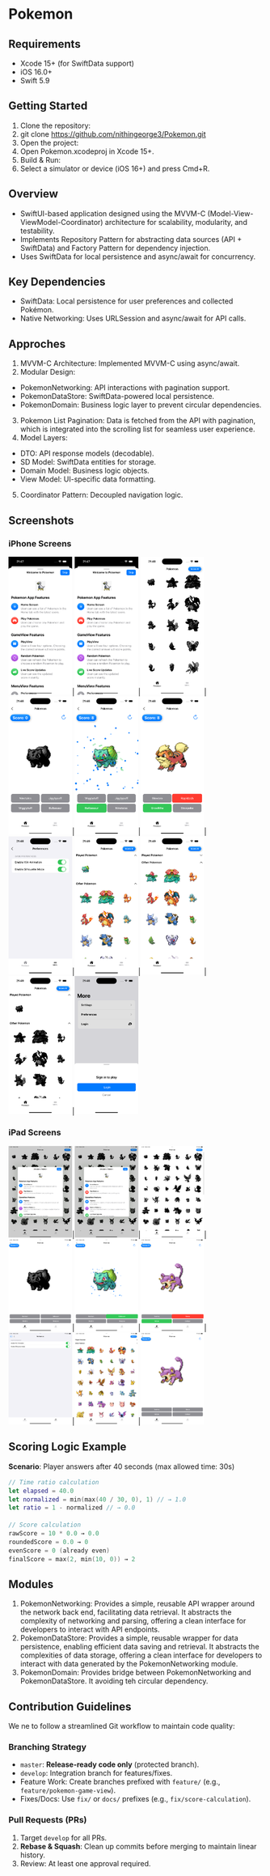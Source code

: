 # Pokemon
## Requirements
- Xcode 15+ (for SwiftData support)
- iOS 16.0+
- Swift 5.9

## Getting Started

1. Clone the repository:
2. git clone https://github.com/nithingeorge3/Pokemon.git
3. Open the project:
4. Open Pokemon.xcodeproj in Xcode 15+.
5. Build & Run:
6. Select a simulator or device (iOS 16+) and press Cmd+R.

## Overview
- SwiftUI-based application designed using the MVVM-C (Model-View-ViewModel-Coordinator) architecture for scalability, modularity, and testability. 
- Implements Repository Pattern for abstracting data sources (API + SwiftData) and Factory Pattern for dependency injection.
- Uses SwiftData for local persistence and async/await for concurrency.

## Key Dependencies
- SwiftData: Local persistence for user preferences and collected Pokémon.
- Native Networking: Uses URLSession and async/await for API calls.

## Approches
1. MVVM-C Architecture: Implemented MVVM-C using async/await.
2. Modular Design:
- PokemonNetworking: API interactions with pagination support.
- PokemonDataStore: SwiftData-powered local persistence.
- PokemonDomain: Business logic layer to prevent circular dependencies.
3. Pokemon List Pagination: Data is fetched from the API with pagination, which is integrated into the scrolling list for seamless user experience.
4. Model Layers: 
- DTO: API response models (decodable).
- SD Model: SwiftData entities for storage.
- Domain Model: Business logic objects.
- View Model: UI-specific data formatting.
5. Coordinator Pattern: Decoupled navigation logic.


## Screenshots 
### iPhone Screens
<img src="./Images/iPhone/onboarding1.png"  width="25%" height="25%">|<img src="./Images/iPhone/onboarding1.png"  width="25%" height="25%">|<img src="./Images/iPhone/pokemonGrid1.png"  width="25%" height="25%">|<img src="./Images/iPhone/pokemonGame1.png"  width="25%" height="25%">|<img src="./Images/iPhone/pokemonGameWon.png"  width="25%" height="25%">|<img src="./Images/iPhone/pokemonGameFail.png"  width="25%" height="25%">|<img src="./Images/iPhone/pokemonPreference.png"  width="25%" height="25%">|<img src="./Images/iPhone/pokemonGridSectionSilhouetteDisabled.png"  width="25%" height="25%">|<img src="./Images/iPhone/pokemonGridSilhouetteDisabled.png"  width="25%" height="25%">|<img src="./Images/iPhone/pokemonGridSectionSilhouetteEnabled.png"  width="25%" height="25%">|<img src="./Images/iPhone/pokemonSetting.png"  width="25%" height="25%">
### iPad Screens
<img src="./Images/iPad/onboarding1.png"  width="25%" height="25%">|<img src="./Images/iPad/onboarding1.png"  width="25%" height="25%">|<img src="./Images/iPad/pokemonGrid1.png"  width="25%" height="25%">|<img src="./Images/iPad/pokemonGame.png"  width="25%" height="25%">|<img src="./Images/iPad/pokemonGameWon.png"  width="25%" height="25%">|<img src="./Images/iPad/pokemonGameFail.png"  width="25%" height="25%">|<img src="./Images/iPad/pokemonPreference.png"  width="25%" height="25%">|<img src="./Images/iPad/pokemonGridSilhouetteDisabled.png"  width="25%" height="25%">|<img src="./Images/iPad/pokemonGameSilhouetteDisabled.png"  width="25%" height="25%">

## Scoring Logic Example

**Scenario**: Player answers after 40 seconds (max allowed time: 30s)

```swift
// Time ratio calculation
let elapsed = 40.0
let normalized = min(max(40 / 30, 0), 1) // → 1.0
let ratio = 1 - normalized // → 0.0

// Score calculation
rawScore = 10 * 0.0 → 0.0
roundedScore = 0.0 → 0
evenScore = 0 (already even)
finalScore = max(2, min(10, 0)) → 2

```

## Modules
1. PokemonNetworking: Provides a simple, reusable API wrapper around the network back end, facilitating data retrieval. It abstracts the complexity of networking and parsing, offering a clean interface for developers to interact with API endpoints.
2. PokemonDataStore: Provides a simple, reusable wrapper for data persistence, enabling efficient data saving and retrieval. It abstracts the complexities of data storage, offering a clean interface for developers to interact with data generated by the PokemonNetworking module.
3. PokemonDomain: Provides bridge between PokemonNetworking and PokemonDataStore. It avoiding teh circular dependency.

## Contribution Guidelines  
We ne to follow a streamlined Git workflow to maintain code quality:  

### Branching Strategy  
- `master`: **Release-ready code only** (protected branch).  
- `develop`: Integration branch for features/fixes.  
- Feature Work: Create branches prefixed with `feature/` (e.g., `feature/pokemon-game-view`).  
- Fixes/Docs: Use `fix/` or `docs/` prefixes (e.g., `fix/score-calculation`).  

### Pull Requests (PRs)  
1. Target `develop` for all PRs.  
2. **Rebase & Squash**: Clean up commits before merging to maintain linear history.  
3. Review: At least one approval required.
